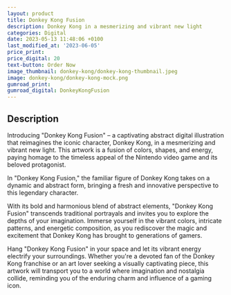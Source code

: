 ```yaml
---
layout: product
title: Donkey Kong Fusion
description: Donkey Kong in a mesmerizing and vibrant new light
categories: Digital
date: 2023-05-13 11:48:06 +0100
last_modified_at: '2023-06-05'
price_print: 
price_digital: 20
text-button: Order Now
image_thumbnail: donkey-kong/donkey-kong-thumbnail.jpeg
image: donkey-kong/donkey-kong-mock.png
gumroad_print: 
gumroad_digital: DonkeyKongFusion
---
```


## Description
Introducing "Donkey Kong Fusion" – a captivating abstract digital illustration that reimagines the iconic character, Donkey Kong, in a mesmerizing and vibrant new light. This artwork is a fusion of colors, shapes, and energy, paying homage to the timeless appeal of the Nintendo video game and its beloved protagonist.

In "Donkey Kong Fusion," the familiar figure of Donkey Kong takes on a dynamic and abstract form, bringing a fresh and innovative perspective to this legendary character. 

With its bold and harmonious blend of abstract elements, "Donkey Kong Fusion" transcends traditional portrayals and invites you to explore the depths of your imagination. Immerse yourself in the vibrant colors, intricate patterns, and energetic composition, as you rediscover the magic and excitement that Donkey Kong has brought to generations of gamers.

Hang "Donkey Kong Fusion" in your space and let its vibrant energy electrify your surroundings. Whether you're a devoted fan of the Donkey Kong franchise or an art lover seeking a visually captivating piece, this artwork will transport you to a world where imagination and nostalgia collide, reminding you of the enduring charm and influence of a gaming icon.